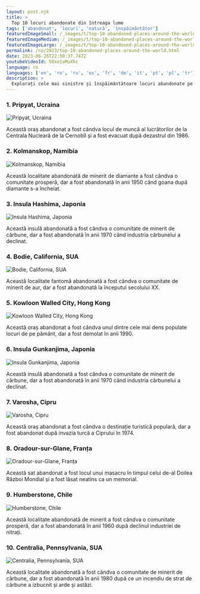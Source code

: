```yaml
---
layout: post.njk
title: >
  Top 10 locuri abandonate din întreaga lume
tags: ['abandonat', 'locuri', 'natură', 'înspăimântător']
featuredImageSmall: /_images/t/top-10-abandoned-places-around-the-world-cover-ro-small.webp
featuredImageMedium: /_images/t/top-10-abandoned-places-around-the-world-cover-ro-medium.webp
featuredImageLarge: /_images/t/top-10-abandoned-places-around-the-world-cover-ro-large.webp
permalink: /ro/2023/top-10-abandoned-places-around-the-world.html
date: 2023-06-26T22:50:37.747Z
youtubeVideoId: 58xe1aMuXhc
language: ro
languages: ['en', 'ro', 'ru', 'es', 'fr', 'de', 'it', 'pt', 'pl', 'tr']
description: >
  Explorați cele mai sinistre și înspăimântătoare locuri abandonate pe care natura le-a recuperat.
---
```


### 1. Pripyat, Ucraina

![Pripyat, Ucraina](/_images/0/0a3ff15f1a711d913652f01b57238742-medium.webp)

Această oraș abandonat a fost cândva locul de muncă al lucrătorilor de la Centrala Nucleară de la Cernobîl și a fost evacuat după dezastrul din 1986.

### 2. Kolmanskop, Namibia

![Kolmanskop, Namibia](/_images/3/343cbeccc4ba7b9193d00360a67f67d5-medium.webp)

Această localitate abandonată de minerit de diamante a fost cândva o comunitate prosperă, dar a fost abandonată în anii 1950 când goana după diamante s-a încheiat.

### 3. Insula Hashima, Japonia

![Insula Hashima, Japonia](/_images/7/7f221315f73d6afbd692fc02382ed328-medium.webp)

Această insulă abandonată a fost cândva o comunitate de minerit de cărbune, dar a fost abandonată în anii 1970 când industria cărbunelui a declinat.

### 4. Bodie, California, SUA

![Bodie, California, SUA](/_images/0/0e07e8dacdc91b186ca1999e85fa0e11-medium.webp)

Această localitate fantomă abandonată a fost cândva o comunitate de minerit de aur, dar a fost abandonată la începutul secolului XX.

### 5. Kowloon Walled City, Hong Kong

![Kowloon Walled City, Hong Kong](/_images/0/098e91c86883e9eb78449f43ea7c83f6-medium.webp)

Această oraș abandonat a fost cândva unul dintre cele mai dens populate locuri de pe pământ, dar a fost demolat în anii 1990.

### 6. Insula Gunkanjima, Japonia

![Insula Gunkanjima, Japonia](/_images/7/7f221315f73d6afbd692fc02382ed328-medium.webp)

Această insulă abandonată a fost cândva o comunitate de minerit de cărbune, dar a fost abandonată în anii 1970 când industria cărbunelui a declinat.

### 7. Varosha, Cipru

![Varosha, Cipru](/_images/8/8341e62635e44a0360c0a5812a342be5-medium.webp)

Această oraș abandonat a fost cândva o destinație turistică populară, dar a fost abandonat după invazia turcă a Ciprului în 1974.

### 8. Oradour-sur-Glane, Franța

![Oradour-sur-Glane, Franța](/_images/d/d64e45c2eedb9020ecd86fd7bd4d8fde-medium.webp)

Această sat abandonat a fost locul unui masacru în timpul celui de-al Doilea Război Mondial și a fost lăsat neatins ca un memorial.

### 9. Humberstone, Chile

![Humberstone, Chile](/_images/0/0d2f2e6aa33278f6f13defe425b8daa1-medium.webp)

Această localitate abandonată de minerit a fost cândva o comunitate prosperă, dar a fost abandonată în anii 1960 după declinul industriei de nitrați.

### 10. Centralia, Pennsylvania, SUA

![Centralia, Pennsylvania, SUA](/_images/a/a18c6131fff9851512fb884a7e06f26c-medium.webp)

Această localitate abandonată a fost cândva o comunitate de minerit de cărbune, dar a fost abandonată în anii 1980 după ce un incendiu de strat de cărbune a izbucnit și arde și astăzi.

